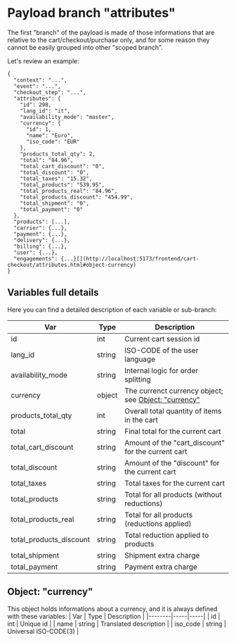 # Payload branch "attributes"
The first "branch" of the payload is made of those informations that are relative to the cart/checkout/purchase only, and for some reason they cannot be easily grouped into other "scoped branch".

Let's review an example:

```js{5-24}
{
  "context": "...",
  "event": "...",
  "checkout_step": "...",
  "attributes": {
    "id": 298,
    "lang_id": "it",
    "availability_mode": "master",
    "currency": {
      "id": 1,
      "name": "Euro",
      "iso_code": "EUR"
    },
    "products_total_qty": 2,
    "total": "84.96",
    "total_cart_discount": "0",
    "total_discount": "0",
    "total_taxes": "15.32",
    "total_products": "539.95",
    "total_products_real": "84.96",
    "total_products_discount": "454.99",
    "total_shipment": "0",
    "total_payment": "0"
  },
  "products": [...],
  "carrier": {...},
  "payment": {...},
  "delivery": {...},
  "billing": {...},
  "user": {...},
  "engagements": {...}[](http://localhost:5173/frontend/cart-checkout/attributes.html#object-currency)
}
```
## Variables full details
Here you can find a detailed description of each variable or sub-branch:

| <span style="white-space: nowrap; text-align:center">Var</span> | Type | Description |
|--------|-----|-----|
| <span style="white-space: nowrap;">id</span> | <span style="white-space: nowrap;">int</span> | Current cart session id |
| <span style="white-space: nowrap;">lang_id</span> | <span style="white-space: nowrap;">string</span> | ISO-CODE of the user language |
| <span style="white-space: nowrap;">availability_mode</span> | <span style="white-space: nowrap;">string</span> | Internal logic for order splitting |
| <span style="white-space: nowrap;">currency</span> | <span style="white-space: nowrap;">object</span> | The currenct currency object;<br>see <a href="#object-currency">Object: "currency"</a> |
| <span style="white-space: nowrap;">products_total_qty</span> | <span style="white-space: nowrap;">int</span> | Overall total quantity of items in the cart |
| <span style="white-space: nowrap;">total</span> | <span style="white-space: nowrap;">string</span> | Final total for the current cart |
| <span style="white-space: nowrap;">total_cart_discount</span> | <span style="white-space: nowrap;">string</span> | Amount of the "cart_discount" for the current cart |
| <span style="white-space: nowrap;">total_discount</span> | <span style="white-space: nowrap;">string</span> | Amount of the "discount" for the current cart |
| <span style="white-space: nowrap;">total_taxes</span> | <span style="white-space: nowrap;">string</span> | Total taxes for the current cart |
| <span style="white-space: nowrap;">total_products</span> | <span style="white-space: nowrap;">string</span> | Total for all products (without reductions) |
| <span style="white-space: nowrap;">total_products_real</span> | <span style="white-space: nowrap;">string</span> | Total for all products (reductions applied) |
| <span style="white-space: nowrap;">total_products_discount</span> | <span style="white-space: nowrap;">string</span> | Total reduction applied to products |
| <span style="white-space: nowrap;">total_shipment</span> | <span style="white-space: nowrap;">string</span> | Shipment extra charge |
| <span style="white-space: nowrap;">total_payment</span> | <span style="white-space: nowrap;">string</span> | Payment extra charge |

## Object: "currency"
This object holds informations about a currency, and it is always defined with these variables:
| <span style="white-space: nowrap; text-align:center">Var</span> | Type | Description |
|--------|-----|-----|
| <span style="white-space: nowrap;">id</span> | <span style="white-space: nowrap;">int</span> | Unique id |
| <span style="white-space: nowrap;">name</span> | <span style="white-space: nowrap;">string</span> | Translated description |
| <span style="white-space: nowrap;">iso_code</span> | <span style="white-space: nowrap;">string</span> | Universal ISO-CODE(3) |